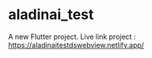 # aladinai_test

A new Flutter project.
Live link project : https://aladinaitestdswebview.netlify.app/
